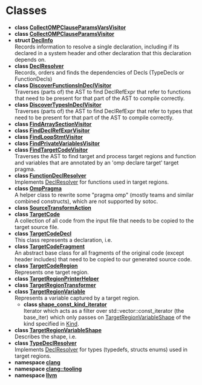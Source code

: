 # Classes




* **class [CollectOMPClauseParamsVarsVisitor](../Classes/classCollectOMPClauseParamsVarsVisitor.md)** 
* **class [CollectOMPClauseParamsVisitor](../Classes/classCollectOMPClauseParamsVisitor.md)** 
* **struct [DeclInfo](../Classes/structDeclInfo.md)** <br>Records information to resolve a single declaration, including if its declared in a system header and other declaration that this declaration depends on. 
* **class [DeclResolver](../Classes/classDeclResolver.md)** <br>Records, orders and finds the dependencies of Decls (TypeDecls or FunctionDecls) 
* **class [DiscoverFunctionsInDeclVisitor](../Classes/classDiscoverFunctionsInDeclVisitor.md)** <br>Traverses (parts of) the AST to find DeclRefExpr that refer to functions that need to be present for that part of the AST to compile correctly. 
* **class [DiscoverTypesInDeclVisitor](../Classes/classDiscoverTypesInDeclVisitor.md)** <br>Traverses (parts of) the AST to find DeclRefExpr that refer to types that need to be present for that part of the AST to compile correctly. 
* **class [FindArraySectionVisitor](../Classes/classFindArraySectionVisitor.md)** 
* **class [FindDeclRefExprVisitor](../Classes/classFindDeclRefExprVisitor.md)** 
* **class [FindLoopStmtVisitor](../Classes/classFindLoopStmtVisitor.md)** 
* **class [FindPrivateVariablesVisitor](../Classes/classFindPrivateVariablesVisitor.md)** 
* **class [FindTargetCodeVisitor](../Classes/classFindTargetCodeVisitor.md)** <br>Traverses the AST to find target and process target regions and function and variables that are annotated by an 'omp declare target' target pragma. 
* **class [FunctionDeclResolver](../Classes/classFunctionDeclResolver.md)** <br>Implements [DeclResolver]() for functions used in target regions. 
* **class [OmpPragma](../Classes/classOmpPragma.md)** <br>A helper class to rewrite some "pragma omp" (mostly teams and similar combined constructs), which are not supported by sotoc. 
* **class [SourceTransformAction](../Classes/classSourceTransformAction.md)** 
* **class [TargetCode](../Classes/classTargetCode.md)** <br>A collection of all code from the input file that needs to be copied to the target source file. 
* **class [TargetCodeDecl](../Classes/classTargetCodeDecl.md)** <br>This class represents a declaration, i.e. 
* **class [TargetCodeFragment](../Classes/classTargetCodeFragment.md)** <br>An abstract base class for all fragments of the original code (except header includes) that need to be copied to our generated source code. 
* **class [TargetCodeRegion](../Classes/classTargetCodeRegion.md)** <br>Represents one target region. 
* **class [TargetRegionPrinterHelper](../Classes/classTargetRegionPrinterHelper.md)** 
* **class [TargetRegionTransformer](../Classes/classTargetRegionTransformer.md)** 
* **class [TargetRegionVariable](../Classes/classTargetRegionVariable.md)** <br>Represents a variable captured by a target region. 
    * **class [shape_const_kind_iterator](../Classes/classTargetRegionVariable_1_1shape__const__kind__iterator.md)** <br>Iterator which acts as a filter over std::vector<TargetRegionVariableShape>::const_iterator (the base_iter) which only passes on [TargetRegionVariableShape](../Classes/classTargetRegionVariableShape.md) of the kind specified in [Kind](). 
* **class [TargetRegionVariableShape](../Classes/classTargetRegionVariableShape.md)** <br>Describes the shape, i.e. 
* **class [TypeDeclResolver](../Classes/classTypeDeclResolver.md)** <br>Implements [DeclResolver]() for types (typedefs, structs enums) used in target regions. 
* **namespace [clang](../Namespaces/namespaceclang.md)** 
* **namespace [clang::tooling](../Namespaces/namespaceclang_1_1tooling.md)** 
* **namespace [llvm](../Namespaces/namespacellvm.md)** 




